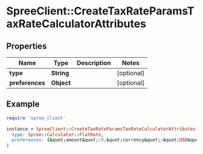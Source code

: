 # SpreeClient::CreateTaxRateParamsTaxRateCalculatorAttributes

## Properties

| Name | Type | Description | Notes |
| ---- | ---- | ----------- | ----- |
| **type** | **String** |  | [optional] |
| **preferences** | **Object** |  | [optional] |

## Example

```ruby
require 'spree_client'

instance = SpreeClient::CreateTaxRateParamsTaxRateCalculatorAttributes.new(
  type: Spree::Calculator::FlatRate,
  preferences: {&quot;amount&quot;:0,&quot;currency&quot;:&quot;USD&quot;}
)
```

